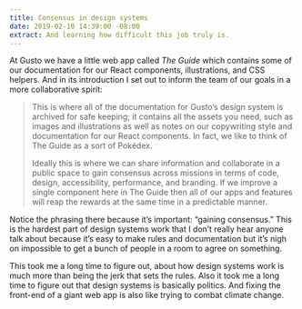 ```yaml
---
title: Consensus in design systems
date: 2019-02-10 14:39:00 -08:00
extract: And learning how difficult this job truly is.
---
```


At Gusto we have a little web app called *The Guide* which contains some of our documentation for our React components, illustrations, and CSS helpers. And in its introduction I set out to inform the team of our goals in a more collaborative spirit:

> This is where all of the documentation for Gusto’s design system is archived for safe keeping; it contains all the assets you need, such as images and illustrations as well as notes on our copywriting style and documentation for our React components. In fact, we like to think of The Guide as a sort of Pokédex.
> 
> Ideally this is where we can share information and collaborate in a public space to gain consensus across missions in terms of code, design, accessibility, performance, and branding. If we improve a single component here in The Guide then all of our apps and features will reap the rewards at the same time in a predictable manner.

Notice the phrasing there because it’s important: “gaining consensus.” This is the hardest part of design systems work that I don’t really hear anyone talk about because it’s easy to make rules and documentation but it’s nigh on impossible to get a bunch of people in a room to agree on something.

This took me a long time to figure out, about how design systems work is much more than being the jerk that sets the rules. Also it took me a long time to figure out that design systems is basically politics. And fixing the front-end of a giant web app is also like trying to combat climate change.
